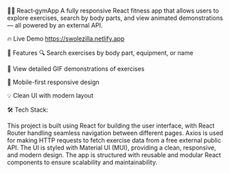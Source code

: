 🏋️‍♂️ React‑gymApp
A fully responsive React fitness app that allows users to explore exercises, search by body parts, and view animated demonstrations — all powered by an external API.

🔥 Live Demo
https://swolezilla.netlify.app

📌 Features
🔍 Search exercises by body part, equipment, or name

🏃 View detailed GIF demonstrations of exercises

📱 Mobile-first responsive design

💡 Clean UI with modern layout

🛠️ Tech Stack:

This project is built using React for building the user interface, with React Router handling seamless navigation between different pages. Axios is used for making HTTP requests to fetch exercise data from a free external public API. The UI is styled with Material UI (MUI), providing a clean, responsive, and modern design. The app is structured with reusable and modular React components to ensure scalability and maintainability.

